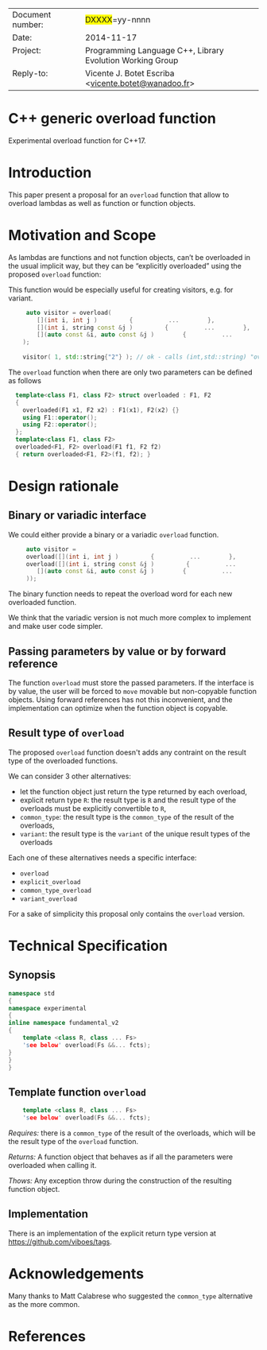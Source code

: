 <table border="0" cellpadding="0" cellspacing="0" style="border-collapse: collapse" bordercolor="#111111" width="607">
    <tr>
        <td width="172" align="left" valign="top">Document number:</td>
        <td width="435"><span style="background-color: #FFFF00">DXXXX</span>=yy-nnnn</td>
    </tr>
    <tr>
        <td width="172" align="left" valign="top">Date:</td>
        <td width="435">2014-11-17</td>
    </tr>
    <tr>
        <td width="172" align="left" valign="top">Project:</td>
        <td width="435">Programming Language C++, Library Evolution Working Group</td>
    </tr>
    <tr>
        <td width="172" align="left" valign="top">Reply-to:</td>
        <td width="435">Vicente J. Botet Escriba &lt;<a href="mailto:vicente.botet@wanadoo.fr">vicente.botet@wanadoo.fr</a>&gt;</td>
    </tr>
</table>

C++ generic overload function
=============================

Experimental overload function for C++17.

# Introduction

This paper present a proposal for an `overload` function that allow to overload lambdas 
as well as function or function objects.


# Motivation and Scope

As lambdas are functions and not function objects, can’t be overloaded in the usual 
implicit way, but they can be “explicitly overloaded” using the proposed `overload` 
function:

This function would be especially useful for creating visitors, e.g. for variant.

```c++
     auto visitor = overload(
        [](int i, int j )         {          ...        },
        [](int i, string const &j )         {          ...        },
        [](auto const &i, auto const &j )        {          ...        }
    );
    
    visitor( 1, std::string{"2"} ); // ok - calls (int,std::string) "overload"

```

The `overload` function when there are only two parameters can be defined as follows

```c++
  template<class F1, class F2> struct overloaded : F1, F2
  {
    overloaded(F1 x1, F2 x2) : F1(x1), F2(x2) {}
    using F1::operator();
    using F2::operator();
  };
  template<class F1, class F2>
  overloaded<F1, F2> overload(F1 f1, F2 f2)
  { return overloaded<F1, F2>(f1, f2); }
```


# Design rationale

## Binary or variadic interface

We could either provide a binary or a variadic `overload` function. 

```c++
     auto visitor = 
     overload([](int i, int j )         {          ...        },
     overload([](int i, string const &j )         {          ...        },
        [](auto const &i, auto const &j )        {          ...        }
     ));

```

The binary function needs to repeat the overload word for each new overloaded function.


We think that the variadic version is not much more complex to implement and make user 
code simpler.


## Passing parameters by value or by forward reference

The function `overload` must store the passed parameters. If the interface is by value, 
the user will be forced to `move` movable but non-copyable function objects. Using forward 
references has not this inconvenient, and the implementation can optimize when the 
function object is copyable.

## Result type of `overload`

The proposed `overload` function doesn't adds any contraint on the result type of the overloaded functions.

We can consider 3 other alternatives:

* let the function object just return the type returned by each overload,
* explicit return type `R`: the result type is `R` and the result type of the overloads must be explicitly convertible to `R`,
* `common_type`: the result type is the `common_type` of the result of the overloads,
* `variant`: the result type is the `variant` of the unique result types of the overloads

Each one of these alternatives needs a specific interface:

* `overload`
* `explicit_overload`
* `common_type_overload`
* `variant_overload`


For a sake of simplicity this proposal only contains the `overload` version.

# Technical Specification

## Synopsis 


```c++
namespace std
{
namespace experimental
{
inline namespace fundamental_v2
{
    template <class R, class ... Fs>
    'see below' overload(Fs &&... fcts);
}
}
}
```

## Template function `overload` 

```c++
    template <class R, class ... Fs>
    'see below' overload(Fs &&... fcts);

```

*Requires:* there is a `common_type` of the result of the overloads, which will be the result type of the `overload` function.

*Returns:* A function object that behaves as if all the parameters were overloaded when 
calling it.

*Thows:* Any exception throw during the construction of the resulting function object.

## Implementation

There is an implementation of the explicit return type version at https://github.com/viboes/tags.

# Acknowledgements 

Many thanks to Matt Calabrese who suggested the `common_type` alternative as the more common. 

# References

